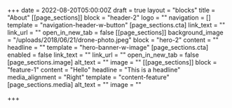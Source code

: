 +++
date = 2022-08-20T05:00:00Z
draft = true
layout = "blocks"
title = "About"
[[page_sections]]
block = "header-2"
logo = ""
navigation = []
template = "navigation-header-w-button"
[page_sections.cta]
link_text = ""
link_url = ""
open_in_new_tab = false
[[page_sections]]
background_image = "/uploads/2018/06/21/drone-photo.jpeg"
block = "hero-2"
content = ""
headline = ""
template = "hero-banner-w-image"
[page_sections.cta]
enabled = false
link_text = ""
link_url = ""
open_in_new_tab = false
[page_sections.image]
alt_text = ""
image = ""
[[page_sections]]
block = "feature-1"
content = "Hello"
headline = "This is a headline"
media_alignment = "Right"
template = "content-feature"
[page_sections.media]
alt_text = ""
image = ""

+++
